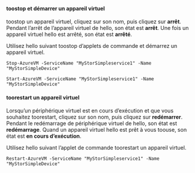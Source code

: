 #### <a name="toostop-and-start-a-virtual-device"></a>toostop et démarrer un appareil virtuel
toostop un appareil virtuel, cliquez sur son nom, puis cliquez sur **arrêt**. Pendant l’arrêt de l’appareil virtuel de hello, son état est **arrêt**. Une fois un appareil virtuel hello est arrêté, son état est **arrêté**.

Utilisez hello suivant toostop d’applets de commande et démarrez un appareil virtuel.

`Stop-AzureVM -ServiceName "MyStorSimpleservice1" -Name "MyStorSimpleDevice"`

`Start-AzureVM -ServiceName "MyStorSimpleservice1" -Name "MyStorSimpleDevice"`

#### <a name="toorestart-a-virtual-device"></a>toorestart un appareil virtuel
Lorsqu’un périphérique virtuel est en cours d’exécution et que vous souhaitez toorestart, cliquez sur son nom, puis cliquez sur **redémarrer**. Pendant le redémarrage de périphérique virtuel de hello, son état est **redémarrage**. Quand un appareil virtuel hello est prêt à vous toouse, son état est **en cours d’exécution**.

Utilisez hello suivant l’applet de commande toorestart un appareil virtuel.

`Restart-AzureVM -ServiceName "MyStorSimpleservice1" -Name "MyStorSimpleDevice"`

